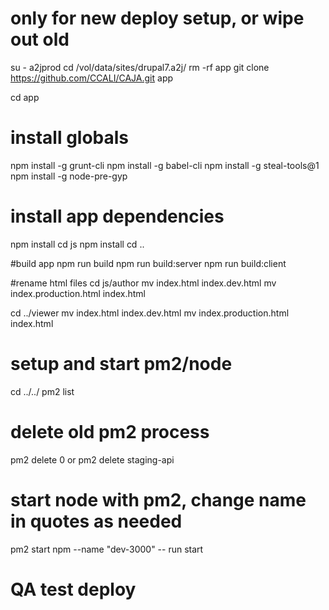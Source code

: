 # only for new deploy setup, or wipe out old
su - a2jprod
cd /vol/data/sites/drupal7.a2j/
rm -rf app
git clone https://github.com/CCALI/CAJA.git app

cd app

# install globals
npm install -g grunt-cli
npm install -g babel-cli
npm install -g steal-tools@1
npm install -g node-pre-gyp

# install app dependencies
npm install
cd js
npm install
cd ..

#build app
npm run build
npm run build:server
npm run build:client

#rename html files
cd js/author
mv index.html index.dev.html
mv index.production.html index.html

cd ../viewer
mv index.html index.dev.html
mv index.production.html index.html

# setup and start pm2/node
cd ../../
pm2 list

# delete old pm2 process
pm2 delete 0 or pm2 delete staging-api

# start node with pm2, change name in quotes as needed
pm2 start npm --name "dev-3000" -- run start

# QA test deploy
